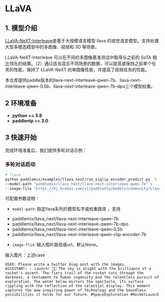 # LLaVA

## 1. 模型介绍

[LLaVA-NeXT-Interleave](https://llava-vl.github.io/blog/2024-06-16-llava-next-interleave/)是基于大规模语言模型 llava 的视觉语言模型。支持处理大型多模态模型中的多图像、视频和 3D 等场景。

LLaVA-NeXT-Interleave 可以在不同的多图像基准测试中取得与之前的 SoTA 相比领先的结果。（2）通过适当混合不同场景的数据，可以提高或保持之前单个任务的性能，保持了 LLaVA-NeXT 的单图像性能，并提高了视频任务的性能。


本仓库提供paddle版本的llava-next-interleave-qwen-7b、llava-next-interleave-qwen-0.5b、llava-next-interleave-qwen-7b-dpo三个模型权重。


## 2 环境准备
- **python >= 3.8**
- **paddlenlp >= 3.0**

## 3 快速开始
完成环境准备后，我们提供多轮对话示例：

### 多轮对话启动
```bash
# llava
python paddlemix/examples/llava_next/run_siglip_encoder_predict.py  \
--model-path "paddlemix/llava_next/llava-next-interleave-qwen-7b" \
--image-file "https://bj.bcebos.com/v1/paddlenlp/models/community/Llava-Next/twitter3.jpeg https://bj.bcebos.com/v1/paddlenlp/models/community/Llava-Next/twitter4.jpeg" \
```
可配置参数说明：
  * `model-path`: 指定llava系列的模型名字或权重路径 ，支持 
  - paddlemix/llava_next/llava-next-interleave-qwen-7b
  - paddlemix/llava_next/llava-next-interleave-qwen-7b-dpo
  - paddlemix/llava_next/llava-next-interleave-qwen-0.5b
  - paddlemix/llava_next/llava-next-interleave-qwen-clip-encoder-7b
  * `image-flie` :输入图片路径或url，默认None。



输入图片：上述case

```
USER: Please write a twitter blog post with the images.
ASSISTANT: ✨ Launch! 🚀✨ The sky is alight with the brilliance of a rocket's ascent. The fiery trail of the rocket cuts through the darkness, a testament to human ingenuity and the relentless pursuit of exploration. The water below mirrors the spectacle, its surface rippling with the reflection of the celestial display. This moment captures the awe-inspiring power of technology and the boundless possibilities it holds for our future. #SpaceExploration #RocketLaunch
```
